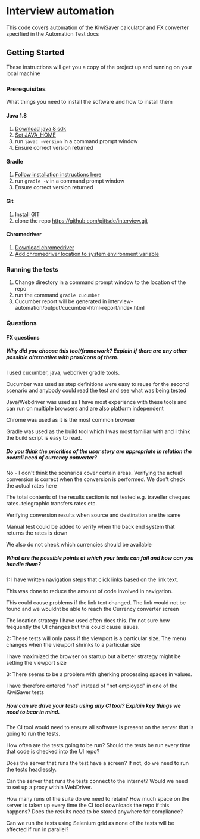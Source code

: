 # Interview automation #

This code covers automation of the KiwiSaver calculator and FX converter specified in the Automation Test docs

## Getting Started ##

These instructions will get you a copy of the project up and running on your local machine 

### Prerequisites ###

What things you need to install the software and how to install them


#### Java 1.8 ####

1. [Download java 8 sdk](http://www.oracle.com/technetwork/java/javase/downloads/jdk8-downloads-2133151.html)
2. [Set JAVA_HOME](https://docs.oracle.com/cd/E19182-01/820-7851/inst_cli_jdk_javahome_t/)
3. run ```javac -version``` in a command prompt window
4. Ensure correct version returned

#### Gradle ####
1. [Follow installation instructions here](https://gradle.org/install/)
2. run ```gradle -v``` in a command prompt window
3. Ensure correct version returned

#### Git ####
1. [Install GIT](https://git-scm.com/downloads)
2. clone the repo https://github.com/pittsde/interview.git

#### Chromedriver ####
1. [Download chromedriver](http://chromedriver.chromium.org/downloads)
2. [Add chromedriver location to system environment variable](http://chromedriver.chromium.org/getting-started)


### Running the tests

1. Change directory in a command prompt window to the location of the repo
2. run the command ```gradle cucumber```
3. Cucumber report will be generated in interview-automation/output/cucumber-html-report/index.html


### Questions

#### FX questions ####

##### Why did you choose this tool/framework? Explain if there are any other possible alternative with pros/cons of them. #####

I used cucumber, java, webdriver gradle tools.

Cucumber was used as step definitions were easy to reuse for the second scenario and anybody could read the test and see what was being tested

Java/Webdriver was used as I have most experience with these tools and can run on multiple browsers and are also platform independent

Chrome was used as it is the most common browser

Gradle was used as the build tool which I was most familiar with and I think the build script is easy to read.


##### Do you think the priorities of the user story are appropriate in relation the overall need of currency converter? #####

No - I don't think the scenarios cover certain areas.
Verifying the actual conversion is correct when the conversion is performed. We don't check the actual rates here 

The total contents of the results section is not tested e.g. traveller cheques rates..telegraphic transfers rates etc.

Verifying conversion results when source and destination are the same

Manual test could be added to verify when the back end system that returns the rates is down

We also do not check which currencies should be available

##### What are the possible points at which your tests can fail and how can you handle them? #####

1:
I have written navigation steps that click links based on the link text. 

This was done to reduce the amount of code involved in navigation.

This could cause problems if the link text changed. The link would not be found and we wouldnt be able to reach the Currency converter screen

The location strategy I have used often does this. I'm not sure how frequently the UI changes but this could cause issues.

2:
These tests will only pass if the viewport is a particular size. The menu changes when the viewport shrinks to a particular size

I have maximized the browser on startup but a better strategy might be setting the viewport size

3:
There seems to be a problem with gherking processing spaces in values. 

I have therefore entered "not" instead of "not employed" in one of the KiwiSaver tests


##### How can we drive your tests using any CI tool? Explain key things we need to bear in mind. #####

The CI tool would need to ensure all software is present on the server that is going to run the tests.

How often are the tests going to be run? Should the tests be run every time that code is checked into the UI repo?

Does the server that runs the test have a screen? If not, do we need to run the tests headlessly.

Can the server that runs the tests connect to the internet? Would we need to set up a proxy within WebDriver.

How many runs of the suite do we need to retain?
How much space on the server is taken up every time the CI tool downloads the repo if this happens?
Does the results need to be stored anywhere for compliance?

Can we run the tests using Selenium grid as none of the tests will be affected if run in parallel?


     

